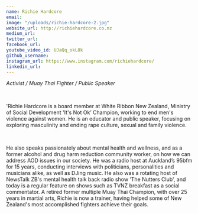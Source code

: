 ```yaml
---
name: Richie Hardcore
email: 
image: "/uploads/richie-hardcore-2.jpg"
website_url: http://richiehardcore.co.nz
medium_url: 
twitter_url: 
facebook_url: 
youtube_video_id: UJaQq_okL8k
github_username: 
instagram_url: https://www.instagram.com/richiehardcore/
linkedin_url: 
---
```


*Activist / Muay Thai Fighter / Public Speaker*

&nbsp;

'Richie Hardcore is a board member at White Ribbon New Zealand, Ministry of Social Development 'It's Not Ok’ Champion, working to end men's violence against women. He is an educator and public speaker, focusing on exploring masculinity and ending rape culture, sexual and family violence.

&nbsp;

He also speaks passionately about mental health and wellness, and as a former alcohol and drug harm reduction community worker, on how we can address AOD issues in our society. He was a radio host at Auckland’s 95bfm for 15 years, conducting interviews with politicians, personalities and musicians alike, as well as DJing music. He also was a rotating host of NewsTalk ZB's mental health talk back radio show ‘The Nutters Club', and today is a regular feature on shows such as TVNZ breakfast as a social commentator. A retired former multiple Muay Thai Champion, with over 25 years in martial arts, Richie is now a trainer, having helped some of New Zealand's most accomplished fighters achieve their goals.
